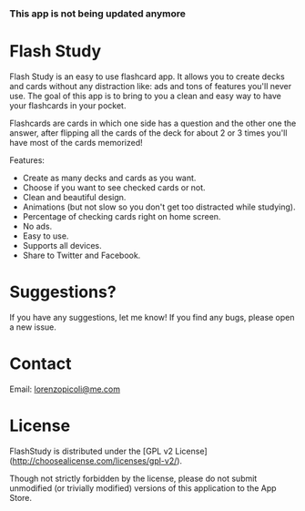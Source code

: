 ### This app is not being updated anymore

Flash Study
==========

Flash Study is an easy to use flashcard app. It allows you to create decks and cards without any distraction like: ads and tons of features you'll never use.
The goal of this app is to bring to you a clean and easy way to have your flashcards in your pocket.

Flashcards are cards in which one side has a question and the other one the answer, after flipping all the cards of the deck for about 2 or 3 times you'll have most of the cards memorized!

Features:

- Create as many decks and cards as you want.
- Choose if you want to see checked cards or not.
- Clean and beautiful design.
- Animations (but not slow so you don't get too distracted while studying).
- Percentage of checking cards right on home screen.
- No ads.
- Easy to use.
- Supports all devices.
- Share to Twitter and Facebook.

Suggestions?
==========

If you have any suggestions, let me know! If you find any bugs, please open a new issue.

Contact
==========

Email: lorenzopicoli@me.com


License
==========

FlashStudy is distributed under the [GPL v2 License] (http://choosealicense.com/licenses/gpl-v2/).

Though not strictly forbidden by the license, please do not submit unmodified (or trivially modified) versions of this application to the App Store.
